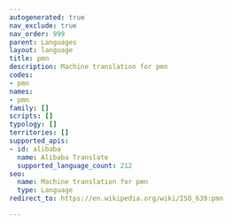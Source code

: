 ```yaml
---
autogenerated: true
nav_exclude: true
nav_order: 999
parent: Languages
layout: language
title: pmn
description: Machine translation for pmn
codes:
- pmn
names:
- pmn
family: []
scripts: []
typology: []
territories: []
supported_apis:
- id: alibaba
  name: Alibaba Translate
  supported_language_count: 212
seo:
  name: Machine translation for pmn
  type: Language
redirect_to: https://en.wikipedia.org/wiki/ISO_639:pmn

---
```


